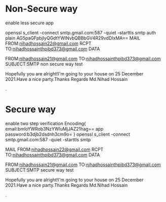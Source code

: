 # Non-Secure way
enable less secure app

openssl s_client -connect smtp.gmail.com:587 -quiet -starttls smtp
auth plain AG5paGFpbjIyQGdtYWlNvbQBBbGV4R29vdDIxMA==
MAIL FROM:<nihadhossain22@gmail.com>
RCPT TO:<nihadhossainthpibd373@gmail.com>
DATA

FROM:<nihadhossain21@gmail.com>
TO:<nihadhossainthpibd373@gmail.com>
SUBJECT:SMTP non secure way test

Hopefully you are alright!I'm going to your house on 25 December 2021.Have a nice party.Thanks
Regards
Md.Nihad Hossain

.

# Secure way
enable two step verification 
Encoding{
email:bmloYWRob3NzYWluMjJAZ21hag==
app password:b3djb2dsdnh3cm9o=
}
openssl s_client -connect smtp.gmail.com:587 -quiet -starttls smtp

MAIL FROM:<nihadhossain22@gmail.com>
RCPT TO:<nihadhossainthpibd373@gmail.com>
DATA

FROM:<nihadhossain21@gmail.com>
TO:<nihadhossainthpibd373@gmail.com>
SUBJECT:SMTP secure way test

Hopefully you are alright!I'm going to your house on 25 December 2021.Have a nice party.Thanks
Regards
Md.Nihad Hossain

.
